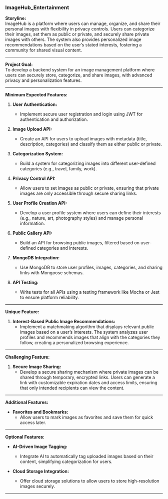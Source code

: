 ### **ImageHub_Entertainment**

**Storyline:**  
ImageHub is a platform where users can manage, organize, and share their personal images with flexibility in privacy controls. Users can categorize their images, set them as public or private, and securely share private images with others. The system also provides personalized image recommendations based on the user’s stated interests, fostering a community for shared visual content.

---

**Project Goal:**  
To develop a backend system for an image management platform where users can securely store, categorize, and share images, with advanced privacy and personalization features.

---

**Minimum Expected Features:**

1. **User Authentication:**

   - Implement secure user registration and login using JWT for authentication and authorization.

2. **Image Upload API:**

   - Create an API for users to upload images with metadata (title, description, categories) and classify them as either public or private.

3. **Categorization System:**

   - Build a system for categorizing images into different user-defined categories (e.g., travel, family, work).

4. **Privacy Control API:**

   - Allow users to set images as public or private, ensuring that private images are only accessible through secure sharing links.

5. **User Profile Creation API:**

   - Develop a user profile system where users can define their interests (e.g., nature, art, photography styles) and manage personal information.

6. **Public Gallery API:**

   - Build an API for browsing public images, filtered based on user-defined categories and interests.

7. **MongoDB Integration:**

   - Use MongoDB to store user profiles, images, categories, and sharing links with Mongoose schemas.

8. **API Testing:**
   - Write tests for all APIs using a testing framework like Mocha or Jest to ensure platform reliability.

---

**Unique Feature:**

1. **Interest-Based Public Image Recommendations:**
   - Implement a matchmaking algorithm that displays relevant public images based on a user’s interests. The system analyzes user profiles and recommends images that align with the categories they follow, creating a personalized browsing experience.

---

**Challenging Feature:**

1. **Secure Image Sharing:**
   - Develop a secure sharing mechanism where private images can be shared through temporary, encrypted links. Users can generate a link with customizable expiration dates and access limits, ensuring that only intended recipients can view the content.

---

**Additional Features:**

- **Favorites and Bookmarks:**
  - Allow users to mark images as favorites and save them for quick access later.

---

**Optional Features:**

- **AI-Driven Image Tagging:**

  - Integrate AI to automatically tag uploaded images based on their content, simplifying categorization for users.

- **Cloud Storage Integration:**
  - Offer cloud storage solutions to allow users to store high-resolution images securely.

---

